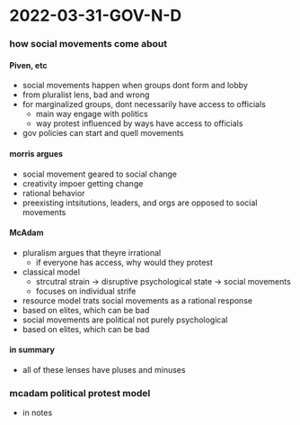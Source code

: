 # 2022-03-31-GOV-N-D
### how social movements come about 
#### Piven, etc 
- social movements happen when groups dont form and lobby 
- from pluralist lens, bad and wrong 
- for marginalized groups, dont necessarily have access to officials 
  - main way engage with politics
  - way protest influenced by ways have access to officials 
- gov policies can start and quell movements 

#### morris argues 
- social movement geared to social change
- creativity impoer getting change 
- rational behavior 
- preexisting intsitutions, leaders, and orgs are opposed to social movements 

#### McAdam
- pluralism argues that theyre irrational 
  - if everyone has access, why would they protest 
- classical model
  - strcutral strain -> disruptive psychological state -> social movements 
  - focuses on individual strife
- resource model trats social movements as a rational response
- based on elites, which can be bad 
- social movements are political not purely psychological 
- based on elites, which can be bad 

#### in summary
- all of these lenses have pluses and minuses 

### mcadam political protest model 
- in notes




